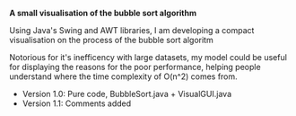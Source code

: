 **A small visualisation of the bubble sort algorithm**

<p> Using Java's Swing and AWT libraries, I am developing a compact visualisation on the process of the bubble sort algoritm </p>
<p> Notorious for it's inefficency with large datasets, my model could be useful for displaying the reasons for the poor performance, helping people understand where the time complexity of O(n^2) comes from. </p>

<ul>
    <li>Version 1.0: Pure code, BubbleSort.java + VisualGUI.java </li>
    <li>Version 1.1: Comments added</li>
</ul>
